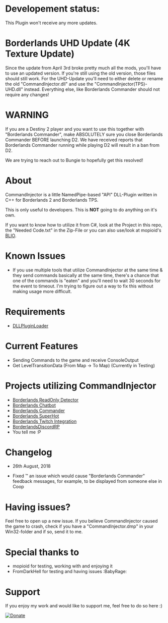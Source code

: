 # Developement status:
This Plugin won't receive any more updates.

# Borderlands UHD Update (4K Texture Update)
Since the update from April 3rd broke pretty much all the mods, you'll have to use an updated version.
If you're still using the old version, those files should still work.
For the UHD-Update you'll need to either delete or rename the old "CommandInjector.dll" and use the "CommandInjector(TPS)-UHD.dll" instead.
Everything else, like Borderlands Commander should not require any changes!

# WARNING
If you are a Destiny 2 player and you want to use this together with "Borderlands Commander", make ABSOLUTELY sure you close Borderlands Commander BEFORE launching D2. We have received reports that Borderlands Commander running while playing D2 will result in a ban from D2.

We are trying to reach out to Bungie to hopefully get this resolved!

# About
CommandInjector is a little NamedPipe-based "API" DLL-Plugin written in C++ for Borderlands 2 and Borderlands TPS.

This is only useful to developers. This is **NOT** going to do anything on it's own.

If you want to know how to utilize it from C#, look at the Project in this repo, the "Needed Code.txt" in the Zip-File or 
you can also use/look at mopioid's [BLIO](https://github.com/mopioid/BLIO).

# Known Issues
- If you use multiple tools that utilize CommandInjector at the same time & they send commands basically at the same time, there's a chance that one of the commands is "eaten" and you'll need to wait 30 seconds for the event to timeout. I'm trying to figure out a way to fix this without making usage more difficult.

# Requirements
- [DLLPluginLoader](https://github.com/c0dycode/DLLPluginLoader)


# Current Features
- Sending Commands to the game and receive ConsoleOutput
- Get LevelTransitionData (From Map -> To Map) (Currently in Testing)

# Projects utilizing CommandInjector
- [Borderlands ReadOnly Detector](https://github.com/FromDarkHell/BorderlandsReadOnlyDetector)
- [Borderlands Chatbot](https://github.com/mopioid/Borderlands-Chatbot)
- [Borderlands Commander](https://github.com/mopioid/Borderlands-Commander)
- [Borderlands SuperHot](https://github.com/blacktavius/BLSuperHot)
- [Borderlands Twitch Integration](https://github.com/mopioid/Borderlands-Twitch-Integration)
- [BorderlandsDiscordRP](https://github.com/FromDarkHell/BorderlandsDiscordRP)
- You tell me :P

# Changelog
* 26th August, 2018
- Fixed :tm: an issue which would cause "Borderlands Commander" feedback messages, for example, to be displayed from someone else in Coop

# Having issues?
Feel free to open up a new issue. 
If you believe CommandInjector caused the game to crash, check if you have a "CommandInjector.dmp" in your Win32-folder and if so, send it to me.

# Special thanks to
- mopioid for testing, working with and enjoying it
- FromDarkHell for testing and having issues :BabyRage:
 
# Support
If you enjoy my work and would like to support me, feel free to do so here :)

[![Donate](https://img.shields.io/badge/Donate-PayPal-green.svg)](https://www.paypal.com/cgi-bin/webscr?cmd=_s-xclick&hosted_button_id=CRVHLK9MURS9Q)
